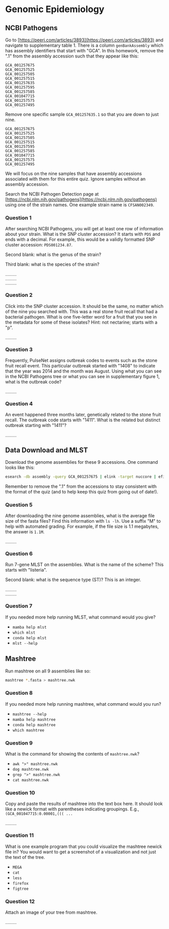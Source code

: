 # Genomic Epidemiology

## NCBI Pathogens

Go to [https://peerj.com/articles/3893](https://peerj.com/articles/3893) and navigate to supplementary table 1. There is a column `genBankAssembly` which has assembly identifiers that start with "GCA". In this homework, remove the ".1" from the assembly accession such that they appear like this:

```
GCA_001257675
GCA_001257525
GCA_001257505
GCA_001257515
GCA_001257635
GCA_001257595
GCA_001257585
GCA_001047715
GCA_001257575
GCA_001257495
```

Remove one specific sample `GCA_001257635.1` so that you are down to just nine.

```
GCA_001257675
GCA_001257525
GCA_001257505
GCA_001257515
GCA_001257595
GCA_001257585
GCA_001047715
GCA_001257575
GCA_001257495
```

We will focus on the nine samples that have assembly accessions associated with them for this entire quiz. Ignore samples without an assembly accession.

Search the NCBI Pathogen Detection page at [https://ncbi.nlm.nih.gov/pathogens](https://ncbi.nlm.nih.gov/pathogens) using one of the strain names. One example strain name is `CFSAN002349`.

### Question 1

After searching NCBI Pathogens, you will get at least one row of information about your strain. What is the SNP cluster accession? It starts with `PDS` and ends with a decimal. For example, this would be a validly formatted SNP cluster accession: `PDS001234.87`.

Second blank: what is the genus of the strain?

Third blank: what is the species of the strain?

`_____`  
`_____`  
`_____`

### Question 2

Click into the SNP cluster accession. It should be the same, no matter which of the nine you searched with. This was a real stone fruit recall that had a bacterial pathogen. What is one five-letter word for a fruit that you see in the metadata for some of these isolates? Hint: not nectarine; starts with a "p".


`_____`

### Question 3

Frequently, PulseNet assigns outbreak codes to events such as the stone fruit recall event. This particular outbreak started with "1408" to indicate that the year was 2014 and the month was August. Using what you can see in the NCBI Pathogens tree or what you can see in supplementary figure 1, what is the outbreak code?

`_____`

### Question 4

An event happened three months later, genetically related to the stone fruit recall. The outbreak code starts with "1411". What is the related but distinct outbreak starting with "1411"?

`_____`

## Data Download and MLST

Download the genome assemblies for these 9 accessions. One command looks like this:

```bash
esearch -db assembly -query GCA_001257675 | elink -target nuccore | efilter -source refseq | efetch -format fasta > GCA_001257675.fasta
```

Remember to remove the ".1" from the accessions to stay consistent with the format of the quiz (and to help keep this quiz from going out of date!).

### Question 5

After downloading the nine genome assemblies, what is the average file size of the fasta files? Find this information with `ls -lh`. Use a suffix "M" to help with automated grading. For example, if the file size is 1.1 megabytes, the answer is `1.1M`.

`_____`

### Question 6

Run 7-gene MLST on the assemblies. What is the name of the scheme? This starts with "listeria".

Second blank: what is the sequence type (ST)? This is an integer.

`_____`  
`_____`

### Question 7

If you needed more help running MLST, what command would you give?

- `mamba help mlst`
- `which mlst`
- `conda help mlst`
- `mlst --help`

## Mashtree

Run mashtree on all 9 assemblies like so:

```bash
mashtree *.fasta > mashtree.nwk
```

### Question 8

If you needed more help running mashtree, what command would you run?

- `mashtree --help`
- `mamba help mashtree`
- `conda help mashtree`
- `which mashtree`

### Question 9

What is the command for showing the contents of `mashtree.nwk`?

- `awk ">" mashtree.nwk`
- `dog mashtree.nwk`
- `grep ">" mashtree.nwk`
- `cat mashtree.nwk`

### Question 10

Copy and paste the results of mashtree into the text box here. It should look like a newick format with parentheses indicating groupings. E.g., `(GCA_001047715:0.00001,((( ...`

`_____`

### Question 11

What is one example program that you could visualize the mashtree newick file in? You would want to get a screenshot of a visualization and not just the text of the tree.

- `MEGA`
- `cat`
- `less`
- `firefox`
- `figtree`

### Question 12

Attach an image of your tree from mashtree.

`_____`
